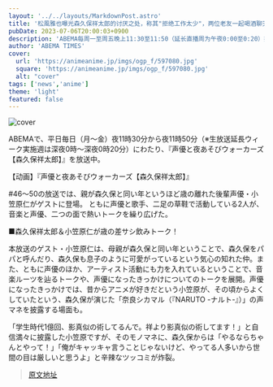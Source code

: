 ```yaml
---
layout: '../../layouts/MarkdownPost.astro'
title: '松風雅也曝光森久保祥太郎的讨厌之处，称其"拒绝工作太少"，两位老友一起喝酒聊天【声优与夜游玩】'
pubDate: 2023-07-06T20:00:03+0900
description: 'ABEMA每周一至周五晚上11:30至11:50（延长直播周为午夜0:00至0:20）播出《声优与夜游玩者【森久保祥太郎】》。【视频】《声优与夜游玩者》...'
author: 'ABEMA TIMES'
cover:
  url: 'https://animeanime.jp/imgs/ogp_f/597080.jpg'
  square: 'https://animeanime.jp/imgs/ogp_f/597080.jpg'
  alt: "cover"
tags: ['news','anime']
theme: 'light'
featured: false
---
```


![cover](https://animeanime.jp/imgs/ogp_f/597080.jpg)

ABEMAで、平日毎日（月～金）夜11時30分から夜11時50分（※生放送延長ウィーク実施週は深夜0時～深夜0時20分）にわたり、『声優と夜あそびウォーカーズ【森久保祥太郎】』を放送中。

【动画】『声優と夜あそびウォーカーズ【森久保祥太郎】』

#46～50の放送では、親が森久保と同い年というほど歳の離れた後輩声優・小笠原仁がゲストに登場。 ともに声優と歌手、二足の草鞋で活動している2人が、音楽と声優、二つの面で熱いトークを繰り広げた。

■森久保祥太郎＆小笠原仁が歳の差サシ飲みトーク！

本放送のゲスト・小笠原仁は、母親が森久保と同い年ということで、森久保をパパと呼んだり、森久保も息子のように可愛がっているという気心の知れた仲。また、ともに声優のほか、アーティスト活動にも力を入れているということで、音楽ルーツを辿るトークや、声優になったきっかけについてのトークを展開。声優になったきっかけでは、昔からアニメが好きだという小笠原が、その頃からよくしていたという、森久保が演じた「奈良シカマル（『NARUTO -ナルト-』）」の声マネを披露する場面も。

「学生時代1億回、影真似の術してるんで。祥より影真似の術してます！」と自信満々に披露した小笠原ですが、そのモノマネに、森久保からは「やるならちゃんとやって！」「俺がキャッキャ言うことじゃないけど、やってる人多いから世間の目は厳しいと思うよ」と辛辣なツッコミが炸裂。

>[原文地址](https://animeanime.jp/article/2023/07/06/78413.html)  